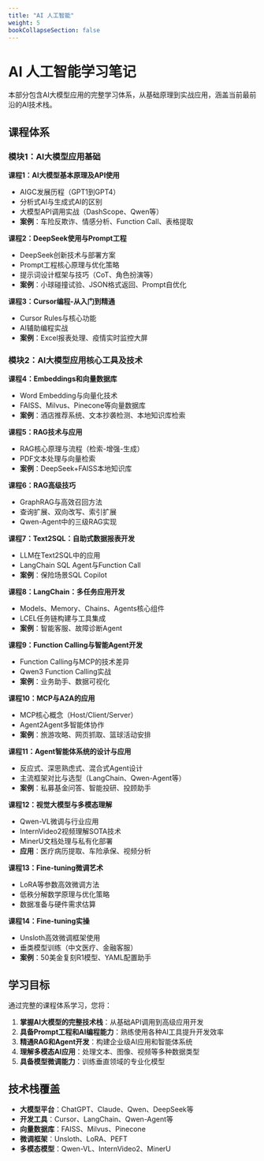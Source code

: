 ```yaml
---
title: "AI 人工智能"
weight: 5
bookCollapseSection: false
---
```


# AI 人工智能学习笔记

本部分包含AI大模型应用的完整学习体系，从基础原理到实战应用，涵盖当前最前沿的AI技术栈。

## 课程体系

### 模块1：AI大模型应用基础

**课程1：AI大模型基本原理及API使用**
- AIGC发展历程（GPT1到GPT4）
- 分析式AI与生成式AI的区别
- 大模型API调用实战（DashScope、Qwen等）
- **案例**：车险反欺诈、情感分析、Function Call、表格提取

**课程2：DeepSeek使用与Prompt工程**
- DeepSeek创新技术与部署方案
- Prompt工程核心原理与优化策略
- 提示词设计框架与技巧（CoT、角色扮演等）
- **案例**：小球碰撞试验、JSON格式返回、Prompt自优化

**课程3：Cursor编程-从入门到精通**
- Cursor Rules与核心功能
- AI辅助编程实战
- **案例**：Excel报表处理、疫情实时监控大屏

### 模块2：AI大模型应用核心工具及技术

**课程4：Embeddings和向量数据库**
- Word Embedding与向量化技术
- FAISS、Milvus、Pinecone等向量数据库
- **案例**：酒店推荐系统、文本抄袭检测、本地知识库检索

**课程5：RAG技术与应用**
- RAG核心原理与流程（检索-增强-生成）
- PDF文本处理与向量检索
- **案例**：DeepSeek+FAISS本地知识库

**课程6：RAG高级技巧**
- GraphRAG与高效召回方法
- 查询扩展、双向改写、索引扩展
- Qwen-Agent中的三级RAG实现

**课程7：Text2SQL：自助式数据报表开发**
- LLM在Text2SQL中的应用
- LangChain SQL Agent与Function Call
- **案例**：保险场景SQL Copilot

**课程8：LangChain：多任务应用开发**
- Models、Memory、Chains、Agents核心组件
- LCEL任务链构建与工具集成
- **案例**：智能客服、故障诊断Agent

**课程9：Function Calling与智能Agent开发**
- Function Calling与MCP的技术差异
- Qwen3 Function Calling实战
- **案例**：业务助手、数据可视化

**课程10：MCP与A2A的应用**
- MCP核心概念（Host/Client/Server）
- Agent2Agent多智能体协作
- **案例**：旅游攻略、网页抓取、篮球活动安排

**课程11：Agent智能体系统的设计与应用**
- 反应式、深思熟虑式、混合式Agent设计
- 主流框架对比与选型（LangChain、Qwen-Agent等）
- **案例**：私募基金问答、智能投研、投顾助手

**课程12：视觉大模型与多模态理解**
- Qwen-VL微调与行业应用
- InternVideo2视频理解SOTA技术
- MinerU文档处理与私有化部署
- **应用**：医疗病历提取、车险承保、视频分析

**课程13：Fine-tuning微调艺术**
- LoRA等参数高效微调方法
- 低秩分解数学原理与优化策略
- 数据准备与硬件需求估算

**课程14：Fine-tuning实操**
- Unsloth高效微调框架使用
- 垂类模型训练（中文医疗、金融客服）
- **案例**：50美金复刻R1模型、YAML配置助手

## 学习目标

通过完整的课程体系学习，您将：

1. **掌握AI大模型的完整技术栈**：从基础API调用到高级应用开发
2. **具备Prompt工程和AI编程能力**：熟练使用各种AI工具提升开发效率
3. **精通RAG和Agent开发**：构建企业级AI应用和智能体系统
4. **理解多模态AI应用**：处理文本、图像、视频等多种数据类型
5. **具备模型微调能力**：训练垂直领域的专业化模型

## 技术栈覆盖

- **大模型平台**：ChatGPT、Claude、Qwen、DeepSeek等
- **开发工具**：Cursor、LangChain、Qwen-Agent等
- **向量数据库**：FAISS、Milvus、Pinecone
- **微调框架**：Unsloth、LoRA、PEFT
- **多模态模型**：Qwen-VL、InternVideo2、MinerU